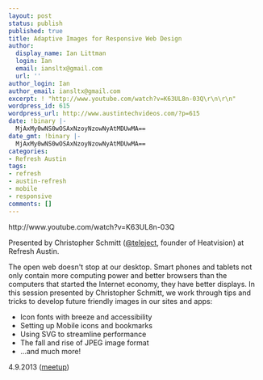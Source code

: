 ```yaml
---
layout: post
status: publish
published: true
title: Adaptive Images for Responsive Web Design
author:
  display_name: Ian Littman
  login: Ian
  email: iansltx@gmail.com
  url: ''
author_login: Ian
author_email: iansltx@gmail.com
excerpt: ! "http://www.youtube.com/watch?v=K63UL8n-03Q\r\n\r\n"
wordpress_id: 615
wordpress_url: http://www.austintechvideos.com/?p=615
date: !binary |-
  MjAxMy0wNS0wOSAxNzoyNzowNyAtMDUwMA==
date_gmt: !binary |-
  MjAxMy0wNS0wOSAxNzoyNzowNyAtMDUwMA==
categories:
- Refresh Austin
tags:
- refresh
- austin-refresh
- mobile
- responsive
comments: []
---
```

<p>http://www.youtube.com/watch?v=K63UL8n-03Q</p>
<p><a id="more"></a><a id="more-615"></a></p>
<p>Presented by Christopher Schmitt (<a href="http://twitter.com/teleject">@teleject</a>, founder of Heatvision) at Refresh Austin.</p>
<p>The open web doesn't stop at our desktop. Smart phones and tablets not only contain more computing power and better browsers than the computers that started the Internet economy, they have better displays. In this session presented by Christopher Schmitt, we work through tips and tricks to develop future friendly images in our sites and apps:</p>
<ul>
<li>Icon fonts with breeze and accessibility</li>
<li>Setting up Mobile icons and bookmarks</li>
<li>Using SVG to streamline performance</li>
<li>The fall and rise of JPEG image format</li>
<li>...and much more!</li>
</ul>
<p>4.9.2013 (<a href="http://www.meetup.com/Austin-Web-Design/events/106476842/">meetup</a>)</p>
